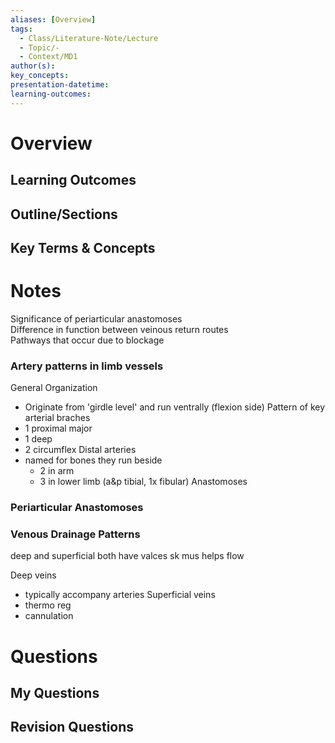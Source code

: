 ```yaml
---
aliases: [Overview]
tags:
  - Class/Literature-Note/Lecture
  - Topic/-
  - Context/MD1
author(s): 
key_concepts: 
presentation-datetime: 
learning-outcomes:
---
```



# Overview
## Learning Outcomes

## Outline/Sections

## Key Terms & Concepts


# Notes
Significance of periarticular anastomoses  
Difference in function between veinous return routes  
Pathways that occur due to blockage

### **Artery patterns** in limb vessels  
 
 General Organization
 - Originate from 'girdle level' and run ventrally (flexion side)
 Pattern of key arterial braches
 - 1 proximal major
 - 1 deep
 - 2 circumflex
Distal arteries
- named for bones they run beside
	- 2 in arm
	- 3 in lower limb (a&p tibial, 1x fibular)
Anastomoses

### Periarticular Anastomoses

### Venous Drainage Patterns
deep and superficial 
both have valces
sk mus helps flow

Deep veins
- typically accompany arteries
Superficial veins
- thermo reg
- cannulation

# Questions

## My Questions
## Revision Questions




